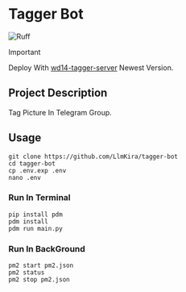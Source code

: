 # Tagger Bot

![Ruff](https://github.com/LlmKira/tagger-bot/actions/workflows/ruff.yml/badge.svg)

> [!IMPORTANT]
> Deploy With [wd14-tagger-server](https://github.com/LlmKira/wd14-tagger-server) Newest Version.

## Project Description

Tag Picture In Telegram Group.

## Usage

```shell
git clone https://github.com/LlmKira/tagger-bot
cd tagger-bot
cp .env.exp .env
nano .env

```

### Run In Terminal

```shell
pip install pdm
pdm install
pdm run main.py
```

### Run In BackGround

```shell
pm2 start pm2.json
pm2 status
pm2 stop pm2.json

```
